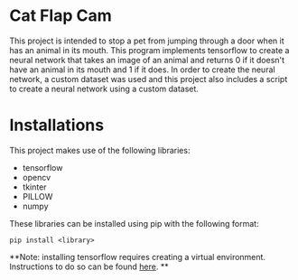 # Cat Flap Cam
This project is intended to stop a pet from jumping through a door when it has an animal in its mouth. This program implements tensorflow to create a neural network that takes an image of an animal and returns 0 if it doesn't have an animal in its mouth and 1 if it does. In order to create the neural network, a custom dataset was used and this project also includes a script to create a neural network using a custom dataset.

# Installations
This project makes use of the following libraries:
* tensorflow
* opencv
* tkinter
* PILLOW
* numpy

These libraries can be installed using pip with the following format:
```
pip install <library>
```
**Note: installing tensorflow requires creating a virtual environment. Instructions to do so can be found [here](https://www.tensorflow.org/install/pip#windows). **
